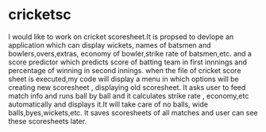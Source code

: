 # cricketsc
I would like to work on cricket scoresheet.It is propsed to devlope an application which can display wickets, names of batsmen and bowlers,overs,extras, economy of bowler,strike rate of batsmen,etc. and a score predictor which predicts score of batting team in first innnings and percentage of winning in  second innings.
when the  file of cricket score sheet is executed,my code will display a menu in which options will be creating new scoresheet , displaying  old scoresheet. It asks user to feed match info and runs ball by ball and it calculates strike rate , economy,etc automatically and displays it.It will take care of no balls, wide balls,byes,wickets,etc. It saves scoresheets of all matches and user can see these scoresheets later.

